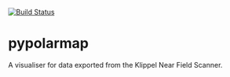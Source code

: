 [![Build Status](https://travis-ci.com/3ll3d00d/pypolarmap.svg?branch=master)](https://travis-ci.com/3ll3d00d/pypolarmap)

# pypolarmap

A visualiser for data exported from the Klippel Near Field Scanner.
